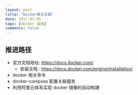 ```yaml
---
layout: post
title: "Docker相关实践"
date: 2017-02-05
tags: [docker 运维]
comments: false
---
```


## 推进路径

* 官方文档地址: https://docs.docker.com/ 
    * 安装文档 : https://docs.docker.com/engine/installation/
* docker 相关命令
* docker-compose 配置关联服务
* 利用阿里云体系实现 docker 镜像的自动构建